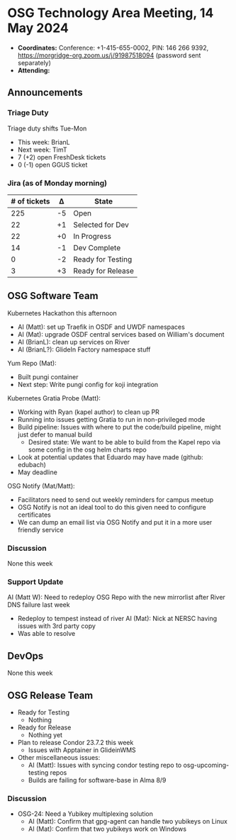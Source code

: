 # OSG Technology Area Meeting, 14 May 2024

-   **Coordinates:** Conference: +1-415-655-0002, PIN: 146 266 9392,
    <https://morgridge-org.zoom.us/j/91987518094> (password sent separately)
-   **Attending:**

## Announcements

### Triage Duty

Triage duty shifts Tue-Mon

-   This week: BrianL
-   Next week: TimT
-   7 (+2) open FreshDesk tickets
-   0 (-1) open GGUS ticket

### Jira (as of Monday morning)

| # of tickets | &Delta; | State             |
|--------------|---------|-------------------|
| 225          | -5      | Open              |
| 22           | +1      | Selected for Dev  |
| 22           | +0      | In Progress       |
| 14           | -1      | Dev Complete      |
| 0            | -2      | Ready for Testing |
| 3            | +3      | Ready for Release |

## OSG Software Team

Kubernetes Hackathon this afternoon
-  AI (Matt): set up Traefik in OSDF and UWDF namespaces
-  AI (Mat): upgrade OSDF central services based on William's document
-  AI (BrianL): clean up services on River
-  AI (BrianL?): GlideIn Factory namespace stuff 

Yum Repo (Mat):
-   Built pungi container
-   Next step: Write pungi config for koji integration

Kubernetes Gratia Probe (Matt):
-   Working with Ryan (kapel author) to clean up PR
-   Running into issues getting Gratia to run in non-privileged mode
-   Build pipeline: Issues with where to put the code/build pipeline, might just defer to manual build
    - Desired state: We want to be able to build from the Kapel repo via some config in the osg helm charts repo
- Look at potential updates that Eduardo may have made (github: edubach)
- May deadline

OSG Notify (Mat/Matt):
-   Facilitators need to send out weekly reminders for campus meetup
-   OSG Notify is not an ideal tool to do this given need to configure certificates
-   We can dump an email list via OSG Notify and put it in a more user friendly service

  
### Discussion

None this week

### Support Update

AI (Matt W): Need to redeploy OSG Repo with the new mirrorlist after River DNS failure last week
  - Redeploy to tempest instead of river
AI (Mat): Nick at NERSC having issues with 3rd party copy
  - Was able to resolve 

## DevOps

None this week

## OSG Release Team

-   Ready for Testing
    -   Nothing
-   Ready for Release
    -   Nothing yet
-   Plan to release Condor 23.7.2 this week
    -   Issues with Apptainer in GlideinWMS
-   Other miscellaneous issues:
    -   AI (Matt): Issues with syncing condor testing repo to osg-upcoming-testing repos
    -   Builds are failing for software-base in Alma 8/9

### Discussion

-   OSG-24: Need a Yubikey multiplexing solution
    -   AI (Matt): Confirm that gpg-agent can handle two yubikeys on Linux
    -   AI (Mat): Confirm that two yubikeys work on Windows
